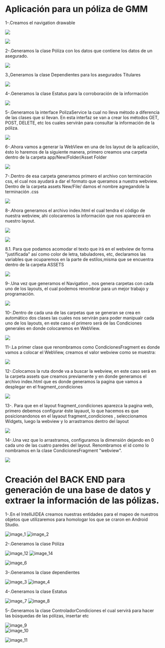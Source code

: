 # Aplicación para un póliza de GMM 

1-.Creamos el navigation drawable

![](.README_images/3b0e5971.png)

![](.README_images/ff879805.png)

2-.Generamos la clase Póliza con los datos que contiene los datos de un asegurado.

![](.README_images/251ae78f.png)


3.,Generamos la clase Dependientes para los asegurados Titulares

![](.README_images/d3047458.png)

4-.Generamos la clase Estatus para la corroboración de la información

![](.README_images/3699b69e.png)

5-.Generamos la interface PolizaService la cual no lleva método a diferencia de las clases que si llevan. En esta interfaz se van a crear los métodos GET, POST, DELETE, etc los cuales servirán para consultar la información de la póliza.

![](.README_images/96ba190a.png)

6-.Ahora vamos a generar la WebView en una de los layout de la aplicación, ésto lo haremos de la siguiente manera, primero creamos una carpeta dentro de la carpeta app/New/Folder/Asset Folder

![](.README_images/0b6ad441.png)

7-.Dentro de esa carpeta generamos primero el archivo con terminación css, el cual nos ayudará a dar el formato que queramos a nuestra webview. Dentro de la carpeta assets New/File/ damos el nombre agregandole la terminación .css

![](.README_images/5a67f518.png)

8-.Ahora generamos el archivo index.html el cual tendra el código de nuestra webview, ahi colocaremos la información que nos aparecerá en nuestro layout.

![](.README_images/62ef7f84.png)

![](.README_images/5e5ee0ef.png)

8.1. Para que podamos acomodar el texto que irá en el webview de forma "justificada" así como color de letra, tabuladores, etc, declaramos las variables que ocuparemos en la parte de estilos,misma que se encuentra dentro de la carpeta ASSETS

![](.README_images/6107a9fc.png)

9-.Una vez que generamos el Navigation , nos genera carpetas con cada uno de los layouts, el cual podemos renombrar para un mejor trabajo y programación.

![](.README_images/d2818798.png)

10-.Dentro de cada una de las carpetas que se generan se crea en automático dos clases las cuales nos servirán para poder manipualr cada uno de los layouts, en este caso el primero será de las Condiciones generales en donde colocaremos en WebView.

![](.README_images/20b19f2d.png)

11-.La primer clase que renombramos como CondicionesFragment es donde vamos a colocar el WebView, creamos el valor webview como se muestra:

![](.README_images/9979a7d1.png)

12-.Colocamos la ruta donde va a buscar la webview, en este caso será en la carpeta assets que creamos previamente y en donde generamos el archivo index.html que es donde generamos la pagina que vamos a desplegar en el fragment_condiciones

![](.README_images/91080b47.png)

13-. Para que en el layout fragment_condiciones aparezca la pagina web, primero debemos configurar éste layauot, lo que hacemos es que posicionandonos en el layaout fragment_condiciones , seleccionamos Widgets, luego la webview y lo arrastramos dentro del layout

![](.README_images/84e90ad3.png)

14-.Una vez que lo arrastramos, configuramos la dimensión dejando en 0 cada uno de las cuatro paredes del layout. Renombramos el id como lo nombramos en la clase CondicionesFragment "webview".

![](.README_images/702cf7f2.png)


# Creación del BACK END para generación de una base de datos y extraer la información de las pólizas.


1-.En el IntelliJIDEA creamos nuestras entidades para el mapeo de nuestros objetos que utilizaremos para homologar los que se craron en Android Studio.

![image_1](.README_images/image_1.png) ![image_2](.README_images/image_2.png)

2-.Generamos la clase Póliza

![image_12](.README_images/image_12.png)
![image_14](.README_images/image_14.png)

![image_6](.README_images/image_6.png)


3-.Generamos la clase dependientes

![image_3](.README_images/image_3.png) ![image_4](.README_images/image_4.png)

4-.Generamos la clase Estatus

![image_7](.README_images/image_7.png)  ![image_8](.README_images/image_8.png)

5-.Generamos la clase ControladorCondiciones el cual servirá para hacer las búsquedas de las pólizas, insertar etc

![image_9](.README_images/image_9.png)  
![image_10](.README_images/image_10.png)

![image_11](.README_images/image_11.png)



